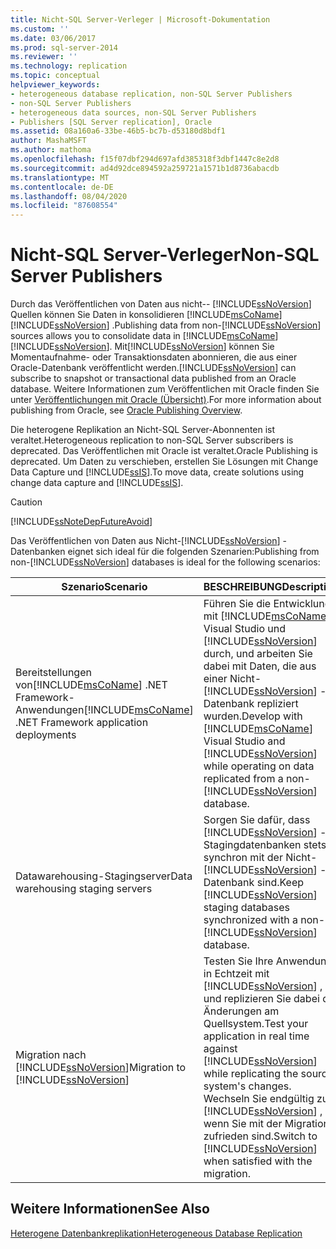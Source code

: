 ```yaml
---
title: Nicht-SQL Server-Verleger | Microsoft-Dokumentation
ms.custom: ''
ms.date: 03/06/2017
ms.prod: sql-server-2014
ms.reviewer: ''
ms.technology: replication
ms.topic: conceptual
helpviewer_keywords:
- heterogeneous database replication, non-SQL Server Publishers
- non-SQL Server Publishers
- heterogeneous data sources, non-SQL Server Publishers
- Publishers [SQL Server replication], Oracle
ms.assetid: 08a160a6-33be-46b5-bc7b-d53180d8bdf1
author: MashaMSFT
ms.author: mathoma
ms.openlocfilehash: f15f07dbf294d697afd385318f3dbf1447c8e2d8
ms.sourcegitcommit: ad4d92dce894592a259721a1571b1d8736abacdb
ms.translationtype: MT
ms.contentlocale: de-DE
ms.lasthandoff: 08/04/2020
ms.locfileid: "87608554"
---
```

# <a name="non-sql-server-publishers"></a><span data-ttu-id="cebbf-102">Nicht-SQL Server-Verleger</span><span class="sxs-lookup"><span data-stu-id="cebbf-102">Non-SQL Server Publishers</span></span>
  <span data-ttu-id="cebbf-103">Durch das Veröffentlichen von Daten aus nicht-- [!INCLUDE[ssNoVersion](../../../includes/ssnoversion-md.md)] Quellen können Sie Daten in konsolidieren [!INCLUDE[msCoName](../../../includes/msconame-md.md)] [!INCLUDE[ssNoVersion](../../../includes/ssnoversion-md.md)] .</span><span class="sxs-lookup"><span data-stu-id="cebbf-103">Publishing data from non-[!INCLUDE[ssNoVersion](../../../includes/ssnoversion-md.md)] sources allows you to consolidate data in [!INCLUDE[msCoName](../../../includes/msconame-md.md)] [!INCLUDE[ssNoVersion](../../../includes/ssnoversion-md.md)].</span></span> <span data-ttu-id="cebbf-104">Mit[!INCLUDE[ssNoVersion](../../../includes/ssnoversion-md.md)] können Sie Momentaufnahme- oder Transaktionsdaten abonnieren, die aus einer Oracle-Datenbank veröffentlicht werden.</span><span class="sxs-lookup"><span data-stu-id="cebbf-104">[!INCLUDE[ssNoVersion](../../../includes/ssnoversion-md.md)] can subscribe to snapshot or transactional data published from an Oracle database.</span></span> <span data-ttu-id="cebbf-105">Weitere Informationen zum Veröffentlichen mit Oracle finden Sie unter [Veröffentlichungen mit Oracle (Übersicht)](oracle-publishing-overview.md).</span><span class="sxs-lookup"><span data-stu-id="cebbf-105">For more information about publishing from Oracle, see [Oracle Publishing Overview](oracle-publishing-overview.md).</span></span>  
  
 <span data-ttu-id="cebbf-106">Die heterogene Replikation an Nicht-SQL Server-Abonnenten ist veraltet.</span><span class="sxs-lookup"><span data-stu-id="cebbf-106">Heterogeneous replication to non-SQL Server subscribers is deprecated.</span></span> <span data-ttu-id="cebbf-107">Das Veröffentlichen mit Oracle ist veraltet.</span><span class="sxs-lookup"><span data-stu-id="cebbf-107">Oracle Publishing is deprecated.</span></span> <span data-ttu-id="cebbf-108">Um Daten zu verschieben, erstellen Sie Lösungen mit Change Data Capture und [!INCLUDE[ssIS](../../../includes/ssis-md.md)].</span><span class="sxs-lookup"><span data-stu-id="cebbf-108">To move data, create solutions using change data capture and [!INCLUDE[ssIS](../../../includes/ssis-md.md)].</span></span>  
  
> [!CAUTION]  
>  [!INCLUDE[ssNoteDepFutureAvoid](../../../includes/ssnotedepfutureavoid-md.md)]  
  
 <span data-ttu-id="cebbf-109">Das Veröffentlichen von Daten aus Nicht-[!INCLUDE[ssNoVersion](../../../includes/ssnoversion-md.md)] -Datenbanken eignet sich ideal für die folgenden Szenarien:</span><span class="sxs-lookup"><span data-stu-id="cebbf-109">Publishing from non-[!INCLUDE[ssNoVersion](../../../includes/ssnoversion-md.md)] databases is ideal for the following scenarios:</span></span>  
  
|<span data-ttu-id="cebbf-110">Szenario</span><span class="sxs-lookup"><span data-stu-id="cebbf-110">Scenario</span></span>|<span data-ttu-id="cebbf-111">BESCHREIBUNG</span><span class="sxs-lookup"><span data-stu-id="cebbf-111">Description</span></span>|  
|--------------|-----------------|  
|<span data-ttu-id="cebbf-112">Bereitstellungen von[!INCLUDE[msCoName](../../../includes/msconame-md.md)] .NET Framework-Anwendungen</span><span class="sxs-lookup"><span data-stu-id="cebbf-112">[!INCLUDE[msCoName](../../../includes/msconame-md.md)] .NET Framework application deployments</span></span>|<span data-ttu-id="cebbf-113">Führen Sie die Entwicklung mit [!INCLUDE[msCoName](../../../includes/msconame-md.md)] Visual Studio und [!INCLUDE[ssNoVersion](../../../includes/ssnoversion-md.md)] durch, und arbeiten Sie dabei mit Daten, die aus einer Nicht-[!INCLUDE[ssNoVersion](../../../includes/ssnoversion-md.md)] -Datenbank repliziert wurden.</span><span class="sxs-lookup"><span data-stu-id="cebbf-113">Develop with [!INCLUDE[msCoName](../../../includes/msconame-md.md)] Visual Studio and [!INCLUDE[ssNoVersion](../../../includes/ssnoversion-md.md)] while operating on data replicated from a non-[!INCLUDE[ssNoVersion](../../../includes/ssnoversion-md.md)] database.</span></span>|  
|<span data-ttu-id="cebbf-114">Datawarehousing-Stagingserver</span><span class="sxs-lookup"><span data-stu-id="cebbf-114">Data warehousing staging servers</span></span>|<span data-ttu-id="cebbf-115">Sorgen Sie dafür, dass [!INCLUDE[ssNoVersion](../../../includes/ssnoversion-md.md)] -Stagingdatenbanken stets synchron mit der Nicht-[!INCLUDE[ssNoVersion](../../../includes/ssnoversion-md.md)] -Datenbank sind.</span><span class="sxs-lookup"><span data-stu-id="cebbf-115">Keep [!INCLUDE[ssNoVersion](../../../includes/ssnoversion-md.md)] staging databases synchronized with a non-[!INCLUDE[ssNoVersion](../../../includes/ssnoversion-md.md)] database.</span></span>|  
|<span data-ttu-id="cebbf-116">Migration nach [!INCLUDE[ssNoVersion](../../../includes/ssnoversion-md.md)]</span><span class="sxs-lookup"><span data-stu-id="cebbf-116">Migration to [!INCLUDE[ssNoVersion](../../../includes/ssnoversion-md.md)]</span></span>|<span data-ttu-id="cebbf-117">Testen Sie Ihre Anwendung in Echtzeit mit [!INCLUDE[ssNoVersion](../../../includes/ssnoversion-md.md)] , und replizieren Sie dabei die Änderungen am Quellsystem.</span><span class="sxs-lookup"><span data-stu-id="cebbf-117">Test your application in real time against [!INCLUDE[ssNoVersion](../../../includes/ssnoversion-md.md)] while replicating the source system's changes.</span></span> <span data-ttu-id="cebbf-118">Wechseln Sie endgültig zu [!INCLUDE[ssNoVersion](../../../includes/ssnoversion-md.md)] , wenn Sie mit der Migration zufrieden sind.</span><span class="sxs-lookup"><span data-stu-id="cebbf-118">Switch to [!INCLUDE[ssNoVersion](../../../includes/ssnoversion-md.md)] when satisfied with the migration.</span></span>|  
  
## <a name="see-also"></a><span data-ttu-id="cebbf-119">Weitere Informationen</span><span class="sxs-lookup"><span data-stu-id="cebbf-119">See Also</span></span>  
 [<span data-ttu-id="cebbf-120">Heterogene Datenbankreplikation</span><span class="sxs-lookup"><span data-stu-id="cebbf-120">Heterogeneous Database Replication</span></span>](heterogeneous-database-replication.md)  
  
  
